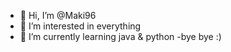- 👋 Hi, I’m @Maki96
- 👀 I’m interested in everything
- 🌱 I’m currently learning java & python
-bye bye :)

<!---
Maki96/Maki96 is a ✨ special ✨ repository because its `README.md` (this file) appears on your GitHub profile.
You can click the Preview link to take a look at your changes.
--->
